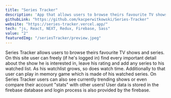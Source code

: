 ```yaml
---
title: "Series Tracker"
description: 'App that allows users to browse theirs favourite TV shows and series, get details about selected series, add them to their "watched list" and even allows users to leave a rating. Apart of that on Series Tracker, you can also play in the memory game or get your total watch time based on your watched series!'
githubLink: "https://github.com/kacperwitkowski/Series-Tracker"
website: "https://series-tracker.vercel.app/"
tech: "js, React, NEXT, Redux, Firebase, Sass"
value: "2"
featuredImg: "/seriesTracker/preview.jpeg"
---
```


Series Tracker allows users to browse theirs favourite TV shows and series. On this site user can freely (if he's logged in) find every important detail about the show he is interested in, leave his rating and add any series to his watched list. As his watchlist grows, so does watch time. Additionally to that user can play in memory game which is made of his watched series. On Series Tracker users can also see currently trending shows or even compare their account "stats" with other users! User data is stored in the firebase database and login process is also provided by the firebase.
